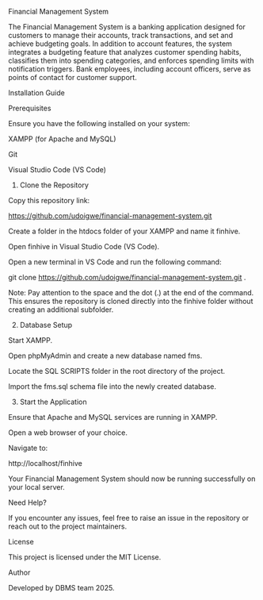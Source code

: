 Financial Management System

The Financial Management System is a banking application designed for customers to manage their accounts, track transactions, and set and achieve budgeting goals. In addition to account features, the system integrates a budgeting feature that analyzes customer spending habits, classifies them into spending categories, and enforces spending limits with notification triggers. Bank employees, including account officers, serve as points of contact for customer support.

Installation Guide

Prerequisites

Ensure you have the following installed on your system:

XAMPP (for Apache and MySQL)

Git

Visual Studio Code (VS Code)

1. Clone the Repository

Copy this repository link:

https://github.com/udoigwe/financial-management-system.git

Create a folder in the htdocs folder of your XAMPP and name it finhive.

Open finhive in Visual Studio Code (VS Code).

Open a new terminal in VS Code and run the following command:

git clone https://github.com/udoigwe/financial-management-system.git .

Note: Pay attention to the space and the dot (.) at the end of the command. This ensures the repository is cloned directly into the finhive folder without creating an additional subfolder.

2. Database Setup

Start XAMPP.

Open phpMyAdmin and create a new database named fms.

Locate the SQL SCRIPTS folder in the root directory of the project.

Import the fms.sql schema file into the newly created database.

3. Start the Application

Ensure that Apache and MySQL services are running in XAMPP.

Open a web browser of your choice.

Navigate to:

http://localhost/finhive

Your Financial Management System should now be running successfully on your local server.

Need Help?

If you encounter any issues, feel free to raise an issue in the repository or reach out to the project maintainers.

License

This project is licensed under the MIT License.

Author

Developed by DBMS team 2025.
